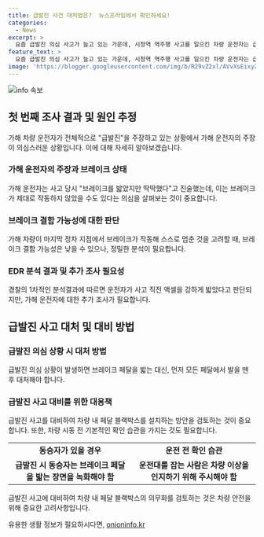 ```yaml
---
title: 급발진 사건 대처법은?  뉴스프라임에서 확인하세요!
categories:
  - News
excerpt: >
  요즘 급발진 의심 사고가 늘고 있는 가운데, 시청역 역주행 사고를 일으킨 차량 운전자는 급발진을 주장했다. 그러나 경찰 수사는 아직 진행 중이며, 전문가들은 브레이크 결함 가능성과 대처 방법에 대한 관심을 나타냈다. 가해 차량 운전자는 병원에서의 조사 시 브레이크가 딱딱했다고 진술했고, EDR 분석결과 운전자가 사고 직전 액셀을 강하게 밟았다는 판단이 내려졌다. 이에 브레이크 결함 여부와 가해 운전자의 추가 조사가 예상되며, 급발진 사고에 대한 대비책에 관심이 쏠리고 있다.
feature_text: >
  요즘 급발진 의심 사고가 늘고 있는 가운데, 시청역 역주행 사고를 일으킨 차량 운전자는 급발진을 주장했다. 그러나 경찰 수사는 아직 진행 중이며, 전문가들은 브레이크 결함 가능성과 대처 방법에 대한 관심을 나타냈다. 가해 차량 운전자는 병원에서의 조사 시 브레이크가 딱딱했다고 진술했고, EDR 분석결과 운전자가 사고 직전 액셀을 강하게 밟았다는 판단이 내려졌다. 이에 브레이크 결함 여부와 가해 운전자의 추가 조사가 예상되며, 급발진 사고에 대한 대비책에 관심이 쏠리고 있다.
image: 'https://blogger.googleusercontent.com/img/b/R29vZ2xl/AVvXsEixyZcFfHzMRdzZMjFBmAUKJYCLCGyLL1o632UiGVXcaFdKo_bkvkuCioo0uUKlGfBVcT3P84aROyZIXSBEx3Aw5nCQ3pTgDom1WDC4m8eifvWiAmWEEVb4x6G_l8C0QH225ldMjyaFvpxGEBGNO37VmDTDMHGhJPq73UglMfDca1-0aw/s1600/blogspot.png'
---
```


<p><img src="https://blogger.googleusercontent.com/img/b/R29vZ2xl/AVvXsEixyZcFfHzMRdzZMjFBmAUKJYCLCGyLL1o632UiGVXcaFdKo_bkvkuCioo0uUKlGfBVcT3P84aROyZIXSBEx3Aw5nCQ3pTgDom1WDC4m8eifvWiAmWEEVb4x6G_l8C0QH225ldMjyaFvpxGEBGNO37VmDTDMHGhJPq73UglMfDca1-0aw/s1600/blogspot.png" alt="info 속보" /></p>

<h2 data-ke-size="size26">첫 번째 조사 결과 및 원인 추정</h2>

<p data-ke-size="size16">가해 차량 운전자가 전체적으로 "급발진"을 주장하고 있는 상황에서 가해 운전자의 주장이 의심스러운 상황입니다. 이에 대해 자세히 알아보겠습니다.</p>

<h3>가해 운전자의 주장과 브레이크 상태</h3>

<p data-ke-size="size16">가해 운전자는 사고 당시 "브레이크를 밟았지만 딱딱했다"고 진술했는데, 이는 브레이크가 제대로 작동하지 않았을 수도 있다는 의심을 살펴보는 것이 중요합니다.</p>

<h3>브레이크 결함 가능성에 대한 판단</h3>

<p data-ke-size="size16">가해 차량이 마지막 정차 지점에서 브레이크가 작동해 스스로 멈춘 것을 고려할 때, 브레이크 결함 가능성은 낮을 수 있으나, 정밀한 분석이 필요합니다.</p>

<h3>EDR 분석 결과 및 추가 조사 필요성</h3>

<p data-ke-size="size16">경찰의 1차적인 분석결과에 따르면 운전자가 사고 직전 액셀을 강하게 밟았다고 판단되지만, 가해 운전자에 대한 추가 조사가 필요합니다.</p>

<h2 data-ke-size="size26">급발진 사고 대처 및 대비 방법</h2>

<h3>급발진 의심 상황 시 대처 방법</h3>

<p data-ke-size="size16">급발진 의심 상황이 발생하면 브레이크 페달을 밟는 대신, 먼저 모든 페달에서 발을 뗀 후 대처해야 합니다.</p>

<h3>급발진 사고 대비를 위한 대응책</h3>

<p data-ke-size="size16">급발진 사고를 대비하여 차량 내 페달 블랙박스를 설치하는 방안을 검토하는 것이 중요합니다. 또한, 차량 시동 전 기본적인 확인 습관을 가지는 것도 필요합니다.</p>

<table>
  <tr>
    <td style="text-align: center; height: 17px;"><b>동승자가 있을 경우</b></td>
    <td style="text-align: center; height: 17px;"><b>운전 전 확인 습관</b></td>
  </tr>
  <tr>
    <td style="text-align: center; height: 17px;"><b>급발진 시 동승자는 브레이크 페달을 밟는 장면을 녹화해야 함</b></td>
    <td style="text-align: center; height: 17px;"><b>운전대를 잡는 사람은 차량 이상을 인지하기 위해 주시해야 함</b></td>
  </tr>
</table>

<p data-ke-size="size16">급발진 사고에 대비하여 차량 내 페달 블랙박스의 의무화를 검토하는 것은 차량 안전을 위해 중요한 고려사항입니다.</p>
유용한 생활 정보가 필요하시다면, <a href="https://onioninfo.kr" rel="dofollow">onioninfo.kr</a>


